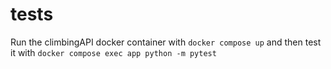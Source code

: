 # tests

Run the climbingAPI docker container with `docker compose up` and then test it with `docker compose exec app python -m pytest`